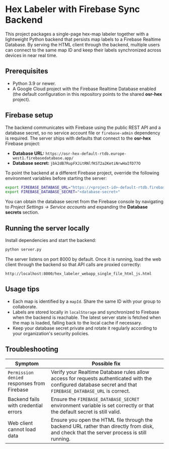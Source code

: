 # Hex Labeler with Firebase Sync Backend

This project packages a single-page hex-map labeler together with a lightweight
Python backend that persists map labels to a Firebase Realtime Database. By
serving the HTML client through the backend, multiple users can connect to the
same map ID and keep their labels synchronized across devices in near real time.

## Prerequisites

* Python 3.9 or newer.
* A Google Cloud project with the Firebase Realtime Database enabled (the
  default configuration in this repository points to the shared **osr-hex**
  project).

## Firebase setup

The backend communicates with Firebase using the public REST API and a database
secret, so no service account file or `firebase-admin` dependency is required.
The server ships with defaults that connect to the **osr-hex** Firebase project:

* **Database URL:** `https://osr-hex-default-rtdb.europe-west1.firebasedatabase.app/`
* **Database secret:** `jbk2dB7RupFXJitRNlfKST2a2KetiNrwHaIfD77O`

To point the backend at a different Firebase project, override the following
environment variables before starting the server:

```bash
export FIREBASE_DATABASE_URL="https://<project-id>-default-rtdb.firebaseio.com"
export FIREBASE_DATABASE_SECRET="<database-secret>"
```

You can obtain the database secret from the Firebase console by navigating to
*Project Settings → Service accounts* and expanding the **Database secrets**
section.

## Running the server locally

Install dependencies and start the backend:

```bash
python server.py
```

The server listens on port 8000 by default. Once it is running, load the web
client through the backend so that API calls are proxied correctly:

```
http://localhost:8000/hex_labeler_webapp_single_file_html_js.html
```

## Usage tips

* Each map is identified by a `mapId`. Share the same ID with your group to
  collaborate.
* Labels are stored locally in `localStorage` and synchronized to Firebase when
  the backend is reachable. The latest server state is fetched when the map is
  loaded, falling back to the local cache if necessary.
* Keep your database secret private and rotate it regularly according to your
  organization's security policies.

## Troubleshooting

| Symptom | Possible fix |
| --- | --- |
| `Permission denied` responses from Firebase | Verify your Realtime Database rules allow access for requests authenticated with the configured database secret and that `FIREBASE_DATABASE_URL` is correct. |
| Backend fails with credential errors | Ensure the `FIREBASE_DATABASE_SECRET` environment variable is set correctly or that the default secret is still valid. |
| Web client cannot load data | Ensure you open the HTML file through the backend URL rather than directly from disk, and check that the server process is still running. |


